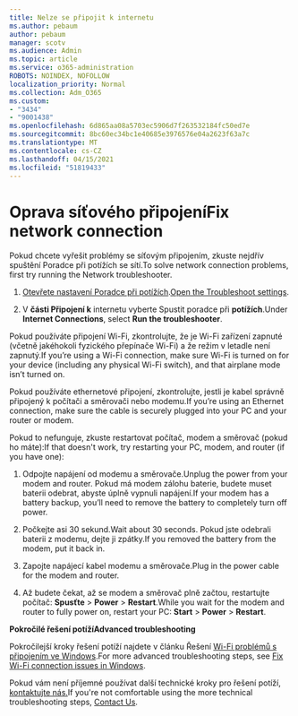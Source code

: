 ```yaml
---
title: Nelze se připojit k internetu
ms.author: pebaum
author: pebaum
manager: scotv
ms.audience: Admin
ms.topic: article
ms.service: o365-administration
ROBOTS: NOINDEX, NOFOLLOW
localization_priority: Normal
ms.collection: Adm_O365
ms.custom:
- "3434"
- "9001438"
ms.openlocfilehash: 6d865aa08a5703ec5906d7f263532184fc50ed7e
ms.sourcegitcommit: 8bc60ec34bc1e40685e3976576e04a2623f63a7c
ms.translationtype: MT
ms.contentlocale: cs-CZ
ms.lasthandoff: 04/15/2021
ms.locfileid: "51819433"
---
```

# <a name="fix-network-connection"></a><span data-ttu-id="2b128-102">Oprava síťového připojení</span><span class="sxs-lookup"><span data-stu-id="2b128-102">Fix network connection</span></span>

<span data-ttu-id="2b128-103">Pokud chcete vyřešit problémy se síťovým připojením, zkuste nejdřív spuštění Poradce při potížích se sítí.</span><span class="sxs-lookup"><span data-stu-id="2b128-103">To solve network connection problems, first try running the Network troubleshooter.</span></span> 

1. <span data-ttu-id="2b128-104">[Otevřete nastavení Poradce při potížích](ms-settings:troubleshoot).</span><span class="sxs-lookup"><span data-stu-id="2b128-104">[Open the Troubleshoot settings](ms-settings:troubleshoot).</span></span>

2. <span data-ttu-id="2b128-105">V **části Připojení k** internetu vyberte Spustit poradce při **potížích**.</span><span class="sxs-lookup"><span data-stu-id="2b128-105">Under **Internet Connections**, select **Run the troubleshooter**.</span></span>

<span data-ttu-id="2b128-106">Pokud používáte připojení Wi-Fi, zkontrolujte, že je Wi-Fi zařízení zapnuté (včetně jakéhokoli fyzického přepínače Wi-Fi) a že režim v letadle není zapnutý.</span><span class="sxs-lookup"><span data-stu-id="2b128-106">If you’re using a Wi-Fi connection, make sure Wi-Fi is turned on for your device (including any physical Wi-Fi switch), and that airplane mode isn’t turned on.</span></span>

<span data-ttu-id="2b128-107">Pokud používáte ethernetové připojení, zkontrolujte, jestli je kabel správně připojený k počítači a směrovači nebo modemu.</span><span class="sxs-lookup"><span data-stu-id="2b128-107">If you’re using an Ethernet connection, make sure the cable is securely plugged into your PC and your router or modem.</span></span>

<span data-ttu-id="2b128-108">Pokud to nefunguje, zkuste restartovat počítač, modem a směrovač (pokud ho máte):</span><span class="sxs-lookup"><span data-stu-id="2b128-108">If that doesn't work, try restarting your PC, modem, and router (if you have one):</span></span>

1. <span data-ttu-id="2b128-109">Odpojte napájení od modemu a směrovače.</span><span class="sxs-lookup"><span data-stu-id="2b128-109">Unplug the power from your modem and router.</span></span> <span data-ttu-id="2b128-110">Pokud má modem zálohu baterie, budete muset baterii odebrat, abyste úplně vypnuli napájení.</span><span class="sxs-lookup"><span data-stu-id="2b128-110">If your modem has a battery backup, you’ll need to remove the battery to completely turn off power.</span></span>

2. <span data-ttu-id="2b128-111">Počkejte asi 30 sekund.</span><span class="sxs-lookup"><span data-stu-id="2b128-111">Wait about 30 seconds.</span></span> <span data-ttu-id="2b128-112">Pokud jste odebrali baterii z modemu, dejte ji zpátky.</span><span class="sxs-lookup"><span data-stu-id="2b128-112">If you removed the battery from the modem, put it back in.</span></span>

3. <span data-ttu-id="2b128-113">Zapojte napájecí kabel modemu a směrovače.</span><span class="sxs-lookup"><span data-stu-id="2b128-113">Plug in the power cable for the modem and router.</span></span>

4. <span data-ttu-id="2b128-114">Až budete čekat, až se modem a směrovač plně začtou, restartujte počítač: **Spusťte**  >  **Power**  >  **Restart**.</span><span class="sxs-lookup"><span data-stu-id="2b128-114">While you wait for the modem and router to fully power on, restart your PC: **Start** > **Power** > **Restart**.</span></span>

<span data-ttu-id="2b128-115">**Pokročilé řešení potíží**</span><span class="sxs-lookup"><span data-stu-id="2b128-115">**Advanced troubleshooting**</span></span>

<span data-ttu-id="2b128-116">Pokročilejší kroky řešení potíží najdete v článku Řešení [Wi-Fi problémů s připojením ve Windows](https://support.microsoft.com/help/10741?ocid=SMC10741%2F).</span><span class="sxs-lookup"><span data-stu-id="2b128-116">For more advanced troubleshooting steps, see [Fix Wi-Fi connection issues in Windows](https://support.microsoft.com/help/10741?ocid=SMC10741%2F).</span></span> 

<span data-ttu-id="2b128-117">Pokud vám není příjemné používat další technické kroky pro řešení potíží, [kontaktujte nás.](https://support.microsoft.com/contactus)</span><span class="sxs-lookup"><span data-stu-id="2b128-117">If you're not comfortable using the more technical troubleshooting steps, [Contact Us](https://support.microsoft.com/contactus).</span></span>
